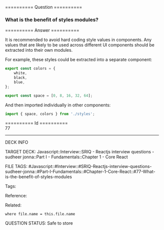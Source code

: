 ========== Question ==========  

### What is the benefit of styles modules?  

========== Answer ==========  

It is recommended to avoid hard coding style values in components. Any values that are likely to be used across different UI components should be extracted into their own modules.

For example, these styles could be extracted into a separate component:

```javascript
export const colors = {
    white,
    black,
    blue,
};

export const space = [0, 8, 16, 32, 64];
```

And then imported individually in other components:

```javascript
import { space, colors } from './styles';
```

========== Id ==========  
77

---

DECK INFO

TARGET DECK: Javascript::Interview::SRIQ - Reactjs interview questions - sudheer jonna::Part I - Fundamentals::Chapter 1 - Core React

FILE TAGS: #Javascript::#Interview::#SRIQ-Reactjs-interview-questions-sudheer-jonna::#Part-I-Fundamentals::#Chapter-1-Core-React::#77-What-is-the-benefit-of-styles-modules

Tags:

Reference:

Related:

```dataview
where file.name = this.file.name
```

QUESTION STATUS: Safe to store
